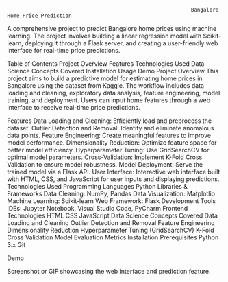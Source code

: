                                                                 Bangalore Home Price Prediction
A comprehensive project to predict Bangalore home prices using machine learning. The project involves building a linear regression model with Scikit-learn, deploying it through a Flask server, and creating a user-friendly web interface for real-time price predictions.

Table of Contents
Project Overview
Features
Technologies Used
Data Science Concepts Covered
Installation
Usage
Demo
Project Overview
This project aims to build a predictive model for estimating home prices in Bangalore using the dataset from Kaggle. The workflow includes data loading and cleaning, exploratory data analysis, feature engineering, model training, and deployment. Users can input home features through a web interface to receive real-time price predictions.

Features
Data Loading and Cleaning: Efficiently load and preprocess the dataset.
Outlier Detection and Removal: Identify and eliminate anomalous data points.
Feature Engineering: Create meaningful features to improve model performance.
Dimensionality Reduction: Optimize feature space for better model efficiency.
Hyperparameter Tuning: Use GridSearchCV for optimal model parameters.
Cross-Validation: Implement K-Fold Cross Validation to ensure model robustness.
Model Deployment: Serve the trained model via a Flask API.
User Interface: Interactive web interface built with HTML, CSS, and JavaScript for user inputs and displaying predictions.
Technologies Used
Programming Languages
Python
Libraries & Frameworks
Data Cleaning: NumPy, Pandas
Data Visualization: Matplotlib
Machine Learning: Scikit-learn
Web Framework: Flask
Development Tools
IDEs: Jupyter Notebook, Visual Studio Code, PyCharm
Frontend Technologies
HTML
CSS
JavaScript
Data Science Concepts Covered
Data Loading and Cleaning
Outlier Detection and Removal
Feature Engineering
Dimensionality Reduction
Hyperparameter Tuning (GridSearchCV)
K-Fold Cross Validation
Model Evaluation Metrics
Installation
Prerequisites
Python 3.x
Git

Demo

Screenshot or GIF showcasing the web interface and prediction feature.

